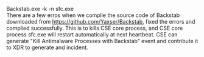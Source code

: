 Backstab.exe -k -n sfc.exe   
There are a few erros when we complie the source code of Backstab downloaded from https://github.com/Yaxser/Backstab, fixed the errors and complied successfully.
This is to kills CSE core process, and CSE core process sfc.exe will restart automatically at next heartbeat.
CSE can generate "Kill Antimalware Processes with Backstab" event and contribute it to XDR to generate and incident. 

